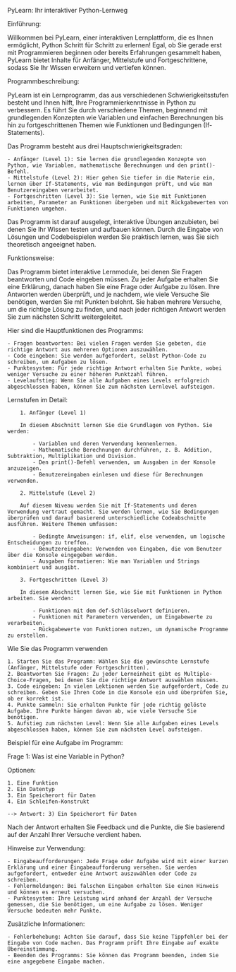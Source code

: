 
PyLearn: Ihr interaktiver Python-Lernweg

Einführung:

Willkommen bei PyLearn, einer interaktiven Lernplattform, die es Ihnen ermöglicht, Python Schritt für Schritt zu erlernen! Egal, ob Sie gerade erst mit Programmieren beginnen oder bereits Erfahrungen gesammelt haben, PyLearn bietet Inhalte für Anfänger, Mittelstufe und Fortgeschrittene, sodass Sie Ihr Wissen erweitern und vertiefen können.


Programmbeschreibung:

PyLearn ist ein Lernprogramm, das aus verschiedenen Schwierigkeitsstufen besteht und Ihnen hilft, Ihre Programmierkenntnisse in Python zu verbessern. Es führt Sie durch verschiedene Themen, beginnend mit grundlegenden Konzepten wie Variablen und einfachen Berechnungen bis hin zu fortgeschrittenen Themen wie Funktionen und Bedingungen (If-Statements).


Das Programm besteht aus drei Hauptschwierigkeitsgraden:

    - Anfänger (Level 1): Sie lernen die grundlegenden Konzepte von Python, wie Variablen, mathematische Berechnungen und den print()-Befehl.
    - Mittelstufe (Level 2): Hier gehen Sie tiefer in die Materie ein, lernen über If-Statements, wie man Bedingungen prüft, und wie man Benutzereingaben verarbeitet.
    - Fortgeschritten (Level 3): Sie lernen, wie Sie mit Funktionen arbeiten, Parameter an Funktionen übergeben und mit Rückgabewerten von Funktionen umgehen.

Das Programm ist darauf ausgelegt, interaktive Übungen anzubieten, bei denen Sie Ihr Wissen testen und aufbauen können. Durch die Eingabe von Lösungen und Codebeispielen werden Sie praktisch lernen, was Sie sich theoretisch angeeignet haben.


Funktionsweise:

Das Programm bietet interaktive Lernmodule, bei denen Sie Fragen beantworten und Code eingeben müssen. Zu jeder Aufgabe erhalten Sie eine Erklärung, danach haben Sie eine Frage oder Aufgabe zu lösen. Ihre Antworten werden überprüft, und je nachdem, wie viele Versuche Sie benötigen, werden Sie mit Punkten belohnt. Sie haben mehrere Versuche, um die richtige Lösung zu finden, und nach jeder richtigen Antwort werden Sie zum nächsten Schritt weitergeleitet.

Hier sind die Hauptfunktionen des Programms:

    - Fragen beantworten: Bei vielen Fragen werden Sie gebeten, die richtige Antwort aus mehreren Optionen auszuwählen.
    - Code eingeben: Sie werden aufgefordert, selbst Python-Code zu schreiben, um Aufgaben zu lösen.
    - Punktesystem: Für jede richtige Antwort erhalten Sie Punkte, wobei weniger Versuche zu einer höheren Punktzahl führen.
    - Levelaufstieg: Wenn Sie alle Aufgaben eines Levels erfolgreich abgeschlossen haben, können Sie zum nächsten Lernlevel aufsteigen.


Lernstufen im Detail:

        1. Anfänger (Level 1)

        In diesem Abschnitt lernen Sie die Grundlagen von Python. Sie werden:

            - Variablen und deren Verwendung kennenlernen.
            - Mathematische Berechnungen durchführen, z. B. Addition, Subtraktion, Multiplikation und Division.
            - Den print()-Befehl verwenden, um Ausgaben in der Konsole anzuzeigen.
            - Benutzereingaben einlesen und diese für Berechnungen verwenden.

        2. Mittelstufe (Level 2)

        Auf diesem Niveau werden Sie mit If-Statements und deren Verwendung vertraut gemacht. Sie werden lernen, wie Sie Bedingungen überprüfen und darauf basierend unterschiedliche Codeabschnitte ausführen. Weitere Themen umfassen:

            - Bedingte Anweisungen: if, elif, else verwenden, um logische Entscheidungen zu treffen.
            - Benutzereingaben: Verwenden von Eingaben, die vom Benutzer über die Konsole eingegeben werden.
            - Ausgaben formatieren: Wie man Variablen und Strings kombiniert und ausgibt.

        3. Fortgeschritten (Level 3)

        In diesem Abschnitt lernen Sie, wie Sie mit Funktionen in Python arbeiten. Sie werden:

            - Funktionen mit dem def-Schlüsselwort definieren.
            - Funktionen mit Parametern verwenden, um Eingabewerte zu verarbeiten.
            - Rückgabewerte von Funktionen nutzen, um dynamische Programme zu erstellen.

Wie Sie das Programm verwenden

    1. Starten Sie das Programm: Wählen Sie die gewünschte Lernstufe (Anfänger, Mittelstufe oder Fortgeschritten).
    2. Beantworten Sie Fragen: Zu jeder Lerneinheit gibt es Multiple-Choice-Fragen, bei denen Sie die richtige Antwort auswählen müssen.
    3. Code eingeben: In vielen Lektionen werden Sie aufgefordert, Code zu schreiben. Geben Sie Ihren Code in die Konsole ein und überprüfen Sie, ob er korrekt ist.
    4. Punkte sammeln: Sie erhalten Punkte für jede richtig gelöste Aufgabe. Ihre Punkte hängen davon ab, wie viele Versuche Sie benötigen.
    5. Aufstieg zum nächsten Level: Wenn Sie alle Aufgaben eines Levels abgeschlossen haben, können Sie zum nächsten Level aufsteigen.


Beispiel für eine Aufgabe im Programm:

Frage 1: Was ist eine Variable in Python?

Optionen:

    1. Eine Funktion
    2. Ein Datentyp
    3. Ein Speicherort für Daten
    4. Ein Schleifen-Konstrukt
    
    --> Antwort: 3) Ein Speicherort für Daten

Nach der Antwort erhalten Sie Feedback und die Punkte, die Sie basierend auf der Anzahl Ihrer Versuche verdient haben.


Hinweise zur Verwendung:

    - Eingabeaufforderungen: Jede Frage oder Aufgabe wird mit einer kurzen Erklärung und einer Eingabeaufforderung versehen. Sie werden aufgefordert, entweder eine Antwort auszuwählen oder Code zu schreiben.
    - Fehlermeldungen: Bei falschen Eingaben erhalten Sie einen Hinweis und können es erneut versuchen.
    - Punktesystem: Ihre Leistung wird anhand der Anzahl der Versuche gemessen, die Sie benötigen, um eine Aufgabe zu lösen. Weniger Versuche bedeuten mehr Punkte.


Zusätzliche Informationen:

    - Fehlerbehebung: Achten Sie darauf, dass Sie keine Tippfehler bei der Eingabe von Code machen. Das Programm prüft Ihre Eingabe auf exakte Übereinstimmung.
    - Beenden des Programms: Sie können das Programm beenden, indem Sie eine angegebene Eingabe machen.